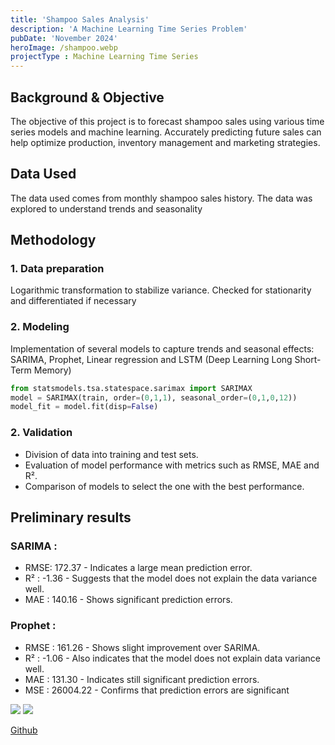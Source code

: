 ```yaml
---
title: 'Shampoo Sales Analysis'
description: 'A Machine Learning Time Series Problem'
pubDate: 'November 2024'
heroImage: /shampoo.webp
projectType : Machine Learning Time Series
---
```


## Background & Objective

The objective of this project is to forecast shampoo sales using various time series models and machine learning. Accurately predicting future sales can help optimize production, inventory management and marketing strategies.

## Data Used

The data used comes from monthly shampoo sales history. The data was explored to understand trends and seasonality

## Methodology

### 1. Data preparation

Logarithmic transformation to stabilize variance.
Checked for stationarity and differentiated if necessary

### 2. Modeling

Implementation of several models to capture trends and seasonal effects: SARIMA, Prophet, Linear regression and LSTM (Deep Learning Long Short-Term Memory)
```python
from statsmodels.tsa.statespace.sarimax import SARIMAX
model = SARIMAX(train, order=(0,1,1), seasonal_order=(0,1,0,12))    
model_fit = model.fit(disp=False)
```

### 2. Validation

- Division of data into training and test sets.
- Evaluation of model performance with metrics such as RMSE, MAE and R².
- Comparison of models to select the one with the best performance.

## Preliminary results

### SARIMA :

- RMSE: 172.37 - Indicates a large mean prediction error.
- R² : -1.36 - Suggests that the model does not explain the data variance well.
- MAE : 140.16 - Shows significant prediction errors.

### Prophet :

- RMSE : 161.26 - Shows slight improvement over SARIMA.
- R² : -1.06 - Also indicates that the model does not explain data variance well.
- MAE : 131.30 - Indicates still significant prediction errors.
- MSE : 26004.22 - Confirms that prediction errors are significant

<div class="grid grid-cols-2 gap-1">
    <img src="/proj12.webp"/>
    <img src="/proj13.webp" />
</div>                  


[Github](https://github.com/peterciya/Ciya-Analytics/tree/main/Shampoo)
